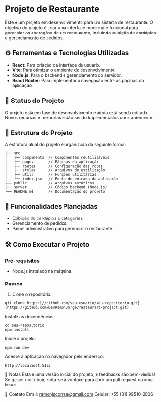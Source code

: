 # Projeto de Restaurante

Este é um projeto em desenvolvimento para um sistema de restaurante. O objetivo do projeto é criar uma interface moderna e funcional para gerenciar as operações de um restaurante, incluindo exibição de cardápios e gerenciamento de pedidos.

## ⚙️ Ferramentas e Tecnologias Utilizadas

- **React**: Para criação da interface de usuário.  
- **Vite**: Para otimizar o ambiente de desenvolvimento.  
- **Node.js**: Para o backend e gerenciamento do servidor.  
- **React Router**: Para implementar a navegação entre as páginas da aplicação.  

## 🚧 Status do Projeto

O projeto está em fase de desenvolvimento e ainda está sendo editado. Novos recursos e melhorias estão sendo implementados constantemente.  

## 📂 Estrutura do Projeto

A estrutura atual do projeto é organizada da seguinte forma:  

```plaintext
├── src
│   ├── components  // Componentes reutilizáveis
│   ├── pages       // Páginas da aplicação
│   ├── routes      // Configuração das rotas
│   ├── styles      // Arquivos de estilização
│   ├── utils       // Funções utilitárias
│   └── index.jsx   // Ponto de entrada da aplicação
├── public          // Arquivos estáticos
├── server          // Código backend (Node.js)
└── README.md       // Documentação do projeto
````

## 🚀 Funcionalidades Planejadas

- Exibição de cardápios e categorias.  
- Gerenciamento de pedidos.  
- Painel administrativo para gerenciar o restaurante.  

## 🛠️ Como Executar o Projeto

### Pré-requisitos

- Node.js instalado na máquina.  

### Passos

1. Clone o repositório:  
```
git clone https:[//github.com/seu-usuario/seu-repositorio.git](https://github.com/DevRamonJorge/restaurant-project.git)
````
Instale as dependências:
````
cd seu-repositorio
npm install
````

Inicie o projeto:
````
npm run dev
````

Acesse a aplicação no navegador pelo endereço:
````
http://localhost:5173
````

📌 Notas
Esta é uma versão inicial do projeto, e feedbacks são bem-vindos!
Se quiser contribuir, sinta-se à vontade para abrir um pull request ou uma issue.

📧 Contato
Email: ramonjscorrea@gmail.com
Celular: +55 (31) 99510-2006
